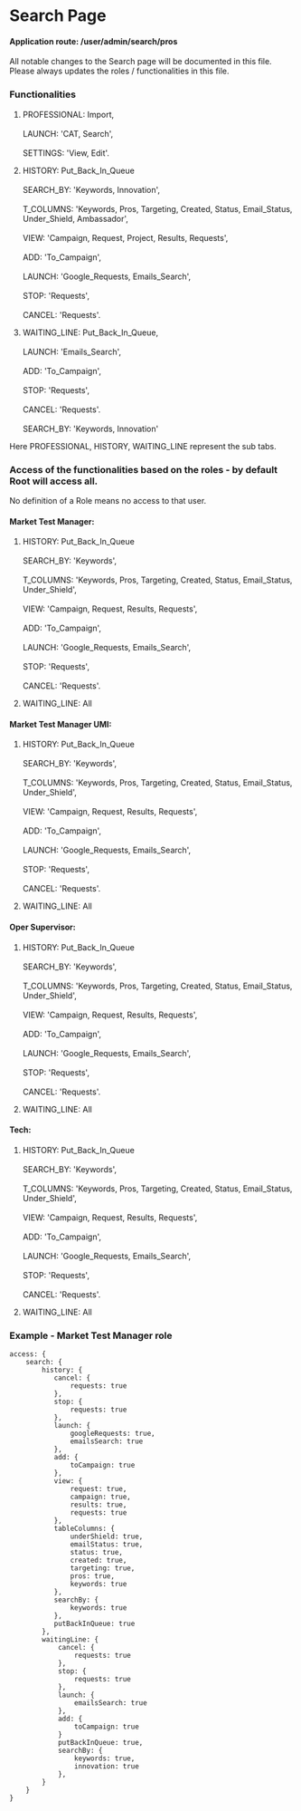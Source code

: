 # Search Page

#### Application route: /user/admin/search/pros

All notable changes to the Search page will be documented in this file. 
Please always updates the roles / functionalities in this file. 

### Functionalities

1. PROFESSIONAL: Import,
<br><br>LAUNCH: 'CAT, Search',
<br><br>SETTINGS: 'View, Edit'.

2. HISTORY: Put_Back_In_Queue
<br><br>SEARCH_BY: 'Keywords, Innovation', 
<br><br>T_COLUMNS: 'Keywords, Pros, Targeting, Created, Status, Email_Status, Under_Shield, Ambassador',
<br><br>VIEW: 'Campaign, Request, Project, Results, Requests', 
<br><br>ADD: 'To_Campaign', 
<br><br>LAUNCH: 'Google_Requests, Emails_Search', 
<br><br>STOP: 'Requests', 
<br><br>CANCEL: 'Requests'.

3. WAITING_LINE: Put_Back_In_Queue,
<br><br>LAUNCH: 'Emails_Search', 
<br><br>ADD: 'To_Campaign',
<br><br>STOP: 'Requests', 
<br><br>CANCEL: 'Requests'.
<br><br>SEARCH_BY: 'Keywords, Innovation' 

Here PROFESSIONAL, HISTORY, WAITING_LINE represent the sub tabs.

### Access of the functionalities based on the roles - by default Root will access all.

No definition of a Role means no access to that user.

#### Market Test Manager:

1. HISTORY: Put_Back_In_Queue
<br><br>SEARCH_BY: 'Keywords', 
<br><br>T_COLUMNS: 'Keywords, Pros, Targeting, Created, Status, Email_Status, Under_Shield',
<br><br>VIEW: 'Campaign, Request, Results, Requests', 
<br><br>ADD: 'To_Campaign', 
<br><br>LAUNCH: 'Google_Requests, Emails_Search', 
<br><br>STOP: 'Requests', 
<br><br>CANCEL: 'Requests'.

2. WAITING_LINE: All

#### Market Test Manager UMI:

1. HISTORY: Put_Back_In_Queue
<br><br>SEARCH_BY: 'Keywords', 
<br><br>T_COLUMNS: 'Keywords, Pros, Targeting, Created, Status, Email_Status, Under_Shield',
<br><br>VIEW: 'Campaign, Request, Results, Requests', 
<br><br>ADD: 'To_Campaign', 
<br><br>LAUNCH: 'Google_Requests, Emails_Search', 
<br><br>STOP: 'Requests', 
<br><br>CANCEL: 'Requests'.

2. WAITING_LINE: All

#### Oper Supervisor:

1. HISTORY: Put_Back_In_Queue
<br><br>SEARCH_BY: 'Keywords', 
<br><br>T_COLUMNS: 'Keywords, Pros, Targeting, Created, Status, Email_Status, Under_Shield',
<br><br>VIEW: 'Campaign, Request, Results, Requests', 
<br><br>ADD: 'To_Campaign', 
<br><br>LAUNCH: 'Google_Requests, Emails_Search', 
<br><br>STOP: 'Requests', 
<br><br>CANCEL: 'Requests'.

2. WAITING_LINE: All

#### Tech:

1. HISTORY: Put_Back_In_Queue
<br><br>SEARCH_BY: 'Keywords', 
<br><br>T_COLUMNS: 'Keywords, Pros, Targeting, Created, Status, Email_Status, Under_Shield',
<br><br>VIEW: 'Campaign, Request, Results, Requests', 
<br><br>ADD: 'To_Campaign', 
<br><br>LAUNCH: 'Google_Requests, Emails_Search', 
<br><br>STOP: 'Requests', 
<br><br>CANCEL: 'Requests'.

2. WAITING_LINE: All

### Example - Market Test Manager role

```
access: { 
    search: { 
        history: { 
           cancel: {
               requests: true
           },
           stop: {
               requests: true
           },
           launch: {
               googleRequests: true,
               emailsSearch: true
           },
           add: {
               toCampaign: true
           },
           view: {
               request: true,
               campaign: true,
               results: true,
               requests: true
           },
           tableColumns: {
               underShield: true,
               emailStatus: true,
               status: true,
               created: true,
               targeting: true,
               pros: true,
               keywords: true
           },
           searchBy: {
               keywords: true
           },
           putBackInQueue: true
        },
        waitingLine: {
            cancel: {
                requests: true
            },
            stop: {
                requests: true
            },
            launch: {
                emailsSearch: true
            },
            add: {
                toCampaign: true
            }
            putBackInQueue: true,
            searchBy: {
                keywords: true,
                innovation: true
            },
        }
    } 
}

```
